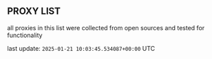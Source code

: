 ## PROXY LIST

all proxies in this list were collected from open sources and tested for functionality

last update: `2025-01-21 10:03:45.534087+00:00` UTC